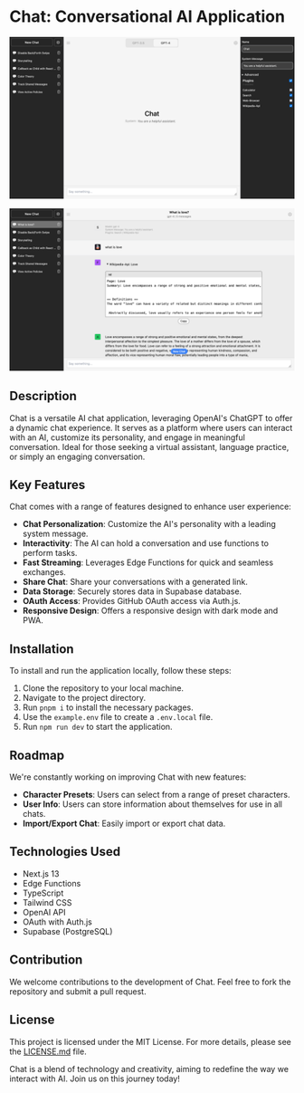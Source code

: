 # Chat: Conversational AI Application

![Default Page](./screenshots/screenshot-0.png)

![Chat Page](./screenshots/screenshot-1.png)

## Description

Chat is a versatile AI chat application, leveraging OpenAI's ChatGPT to offer a dynamic chat experience. It serves as a platform where users can interact with an AI, customize its personality, and engage in meaningful conversation. Ideal for those seeking a virtual assistant, language practice, or simply an engaging conversation.

## Key Features

Chat comes with a range of features designed to enhance user experience:

-   **Chat Personalization**: Customize the AI's personality with a leading system message.
-   **Interactivity**: The AI can hold a conversation and use functions to perform tasks.
-   **Fast Streaming**: Leverages Edge Functions for quick and seamless exchanges.
-   **Share Chat**: Share your conversations with a generated link.
-   **Data Storage**: Securely stores data in Supabase database.
-   **OAuth Access**: Provides GitHub OAuth access via Auth.js.
-   **Responsive Design**: Offers a responsive design with dark mode and PWA.

## Installation

To install and run the application locally, follow these steps:

1. Clone the repository to your local machine.
2. Navigate to the project directory.
3. Run `pnpm i` to install the necessary packages.
4. Use the `example.env` file to create a `.env.local` file.
5. Run `npm run dev` to start the application.

## Roadmap

We're constantly working on improving Chat with new features:

-   **Character Presets**: Users can select from a range of preset characters.
-   **User Info**: Users can store information about themselves for use in all chats.
-   **Import/Export Chat**: Easily import or export chat data.

## Technologies Used

-   Next.js 13
-   Edge Functions
-   TypeScript
-   Tailwind CSS
-   OpenAI API
-   OAuth with Auth.js
-   Supabase (PostgreSQL)

## Contribution

We welcome contributions to the development of Chat. Feel free to fork the repository and submit a pull request.

## License

This project is licensed under the MIT License. For more details, please see the [LICENSE.md](LICENSE.md) file.

Chat is a blend of technology and creativity, aiming to redefine the way we interact with AI. Join us on this journey today!
